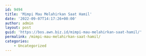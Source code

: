 ```yaml
---
id: 9494
title: 'Mimpi Mau Melahirkan Saat Hamil'
date: '2022-09-07T14:17:26+00:00'
author: admin
layout: post
guid: 'https://bos.awn.biz.id/mimpi-mau-melahirkan-saat-hamil/'
permalink: /mimpi-mau-melahirkan-saat-hamil/
categories:
    - Uncategorized
---
```


